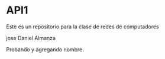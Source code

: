 # API1
Este es un repositorio para la clase de redes de computadores

jose Daniel Almanza 

Probando y agregando nombre.
